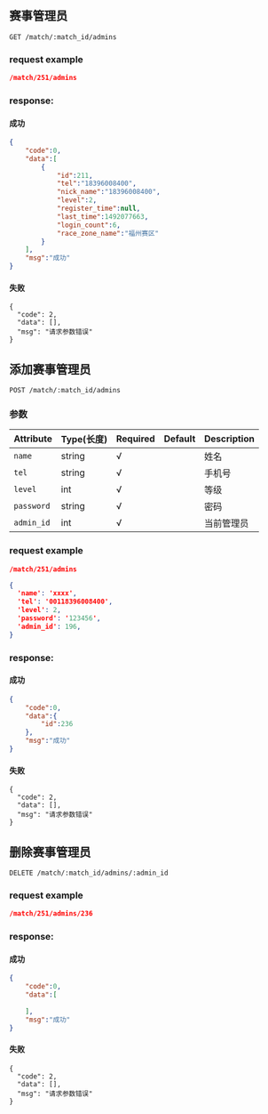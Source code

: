 ## 赛事管理员

```
GET /match/:match_id/admins
```

### request example
```json
/match/251/admins
```

### response:
#### 成功
```json
{
    "code":0,
    "data":[
        {
            "id":211,
            "tel":"18396008400",
            "nick_name":"18396008400",
            "level":2,
            "register_time":null,
            "last_time":1492077663,
            "login_count":6,
            "race_zone_name":"福州赛区"
        }
    ],
    "msg":"成功"
}
```
#### 失败
```
{
  "code": 2,
  "data": [],
  "msg": "请求参数错误"
}
```

## 添加赛事管理员

```
POST /match/:match_id/admins
```
### 参数
| Attribute | Type(长度) | Required | Default | Description |
| ---------- | --- | -------- | ---- | ----------- |
| `name` | string | √ | |姓名|
| `tel` | string | √ | |手机号|
| `level` | int | √ | |等级|
| `password` | string | √ | |密码|
| `admin_id` | int | √ | |当前管理员|

### request example
```json
/match/251/admins

{
  'name': 'xxxx',
  'tel': '00118396008400',
  'level': 2,
  'password': '123456',
  'admin_id': 196,
}
```

### response:
#### 成功
```json
{
    "code":0,
    "data":{
        "id":236
    },
    "msg":"成功"
}
```
#### 失败
```
{
  "code": 2,
  "data": [],
  "msg": "请求参数错误"
}
```

## 删除赛事管理员

```
DELETE /match/:match_id/admins/:admin_id
```

### request example
```json
/match/251/admins/236
```

### response:
#### 成功
```json
{
    "code":0,
    "data":[
 
    ],
    "msg":"成功"
}
```
#### 失败
```
{
  "code": 2,
  "data": [],
  "msg": "请求参数错误"
}
```